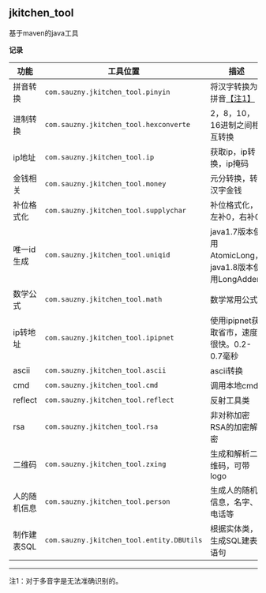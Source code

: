 ## jkitchen_tool

基于maven的java工具

**记录**

| 功能 | 工具位置 | 描述 |
|--------|--------|--------|
| 拼音转换 | `com.sauzny.jkitchen_tool.pinyin` | 将汉字转换为拼音[【注1】](#jump_1) |
| 进制转换 | `com.sauzny.jkitchen_tool.hexconverte` | 2，8，10，16进制之间相互转换 |
| ip地址 | `com.sauzny.jkitchen_tool.ip` | 获取ip，ip转换，ip掩码 |
| 金钱相关 | `com.sauzny.jkitchen_tool.money` | 元分转换，转汉字金钱 |
| 补位格式化 | `com.sauzny.jkitchen_tool.supplychar` | 补位格式化，左补0，右补0 |
| 唯一id生成 | `com.sauzny.jkitchen_tool.uniqid` | java1.7版本使用AtomicLong，java1.8版本使用LongAdder |
| 数学公式 | `com.sauzny.jkitchen_tool.math` | 数学常用公式 |
| ip转地址 | `com.sauzny.jkitchen_tool.ipipnet` | 使用ipipnet获取省市，速度很快。0.2-0.7毫秒 |
| ascii | `com.sauzny.jkitchen_tool.ascii` | ascii转换 |
| cmd | `com.sauzny.jkitchen_tool.cmd` | 调用本地cmd |
| reflect | `com.sauzny.jkitchen_tool.reflect` | 反射工具类 |
| rsa | `com.sauzny.jkitchen_tool.rsa` | 非对称加密RSA的加密解密 |
| 二维码 | `com.sauzny.jkitchen_tool.zxing` | 生成和解析二维码，可带logo |
| 人的随机信息 | `com.sauzny.jkitchen_tool.person` | 生成人的随机信息，名字、电话等 |
| 制作建表SQL | `com.sauzny.jkitchen_tool.entity.DBUtils` | 根据实体类，生成SQL建表语句 |



* * *

<span id="jump_1">注1：对于多音字是无法准确识别的。</span>
